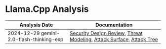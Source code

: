 # Llama.Cpp Analysis
| Analysis Date | Documentation |
|---------------|---------------|
| 2024-12-29 gemini-2.0-flash-thinking-exp | [Security Design Review](ggerganov/llama.cpp/2024-12-29-gemini-2.0-flash-thinking-exp/sec-design.md), [Threat Modeling](ggerganov/llama.cpp/2024-12-29-gemini-2.0-flash-thinking-exp/threat-modeling.md), [Attack Surface](ggerganov/llama.cpp/2024-12-29-gemini-2.0-flash-thinking-exp/attack-surface.md), [Attack Tree](ggerganov/llama.cpp/2024-12-29-gemini-2.0-flash-thinking-exp/attack-tree.md) |